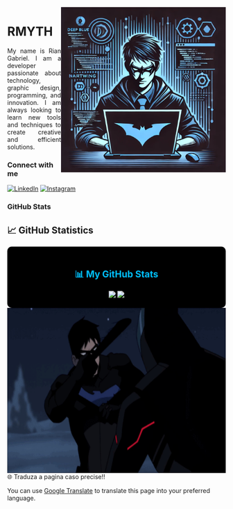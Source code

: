 <img align="right" alt="Developer in Nightwing theme" height="380" src="9204181d-0208-4c95-a4e3-a4273022bdd9.webp">

<h1>
    <span>RMYTH</span>
</h1>

<p align="justify">
   My name is Rian Gabriel. I am a developer passionate about technology, graphic design, programming, and innovation. I am always looking to learn new tools and techniques to create creative and efficient solutions.
</p>

### Connect with me

[![LinkedIn](https://img.shields.io/badge/-LinkedIn-000?style=for-the-badge&logo=linkedin&logoColor=00BFFF&color=000)](https://www.linkedin.com/in/rian-gabriel-p-b-9520522aa/)
[![Instagram](https://img.shields.io/badge/-Instagram-000?style=for-the-badge&logo=instagram&logoColor=00BFFF&color=000)](https://www.instagram.com/rmyth.__/)

### GitHub Stats


## 📈 GitHub Statistics

<div align="center" style="background-color: #000000; padding: 20px; border-radius: 10px;">
   <h2 style="color: #00bfff;">📊 My GitHub Stats</h2>
  <img height="150em" src="https://github-readme-stats.vercel.app/api?username=RMYTHZL&show_icons=true&theme=dark&title_color=00bfff&icon_color=00bfff&text_color=ffffff&bg_color=000000" />
  <img height="150em" src="https://github-readme-stats.vercel.app/api/top-langs/?username=RMYTHZL&layout=compact&theme=dark&title_color=00bfff&text_color=ffffff&bg_color=000000" />
</div>


 
 <img align="right" alt="Developer in Nightwing theme" height="380" src="b2a7218542d95bf341d15c157624f450.gif">

🌐 Traduza a pagina caso precise!!

You can use [Google Translate](https://translate.google.com/translate?hl=en&sl=pt&u=YOUR_GITHUB_PROFILE_URL) to translate this page into your preferred language.




















